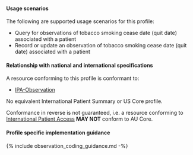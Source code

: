 #### Usage scenarios

The following are supported usage scenarios for this profile:

- Query for observations of tobacco smoking cease date (quit date) associated with a patient
- Record or update an observation of tobacco smoking cease date (quit date) associated with a patient


#### Relationship with national and international specifications

A resource conforming to this profile is conformant to:
- [IPA-Observation](https://build.fhir.org/ig/HL7/fhir-ipa/StructureDefinition-ipa-observation.html)

No equivalent International Patient Summary or US Core profile.

Conformance in reverse is not guaranteed, i.e. a resource conforming to [International Patient Access](https://build.fhir.org/ig/HL7/fhir-ipa) **MAY NOT** conform to AU Core.

#### Profile specific implementation guidance
{% include observation_coding_guidance.md -%}




